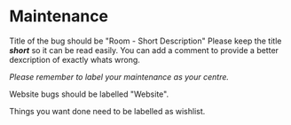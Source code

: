 # Maintenance

Title of the bug should be "Room - Short Description"
Please keep the title ***short*** so it can be read easily.
You can add a comment to provide a better dexcription of exactly whats wrong.

*Please remember to label your maintenance as your centre.*

Website bugs should be labelled "Website".

Things you want done need to be labelled as wishlist.
